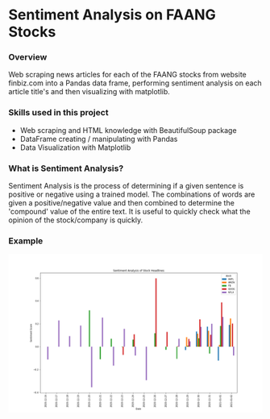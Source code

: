# Sentiment Analysis on FAANG Stocks

### Overview
Web scraping news articles for each of the FAANG stocks from website finbiz.com into a Pandas data frame, performing sentiment analysis on each article title's and then visualizing with matplotlib.

### Skills used in this project
- Web scraping and HTML knowledge with BeautifulSoup package
- DataFrame creating / manipulating with Pandas
- Data Visualization with Matplotlib

### What is Sentiment Analysis?
Sentiment Analysis is the process of determining if a given sentence is positive or negative using a trained model. The combinations of words are given a positive/negative value and then combined to determine the 'compound' value of the entire text. It is useful to quickly check what the opinion of the stock/company is quickly.

### Example
![](https://raw.githubusercontent.com/brannden92/Projects/main/Sentiment_Stocks/Big_5_stocks.png)
